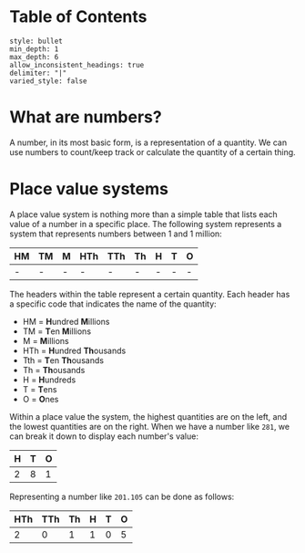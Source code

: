 # Table of Contents
```toc
style: bullet
min_depth: 1
max_depth: 6
allow_inconsistent_headings: true
delimiter: "|"
varied_style: false
```
# What are numbers?
A number, in its most basic form, is a representation of a quantity. We can use numbers to count/keep track or calculate the quantity of a certain thing.

# Place value systems
A place value system is nothing more than a simple table that lists each value of a number in a specific place. The following system represents a system that represents numbers between 1 and 1 million:

| HM | TM | M | HTh | TTh | Th | H | T | O |
|-|-|-|-|-|-|-|-|-|
|-|-|-|-|-|-|-|-|-|

The headers within the table represent a certain quantity. Each header has a specific code that indicates the name of the quantity:

- HM = **H**undred **M**illions
- TM = **T**en **M**illions
- M = **M**illions
- HTh = **H**undred **Th**ousands
- Tth = **T**en **Th**ousands
- Th = **Th**ousands
- H = **H**undreds
- T = **T**ens
- O = **O**nes

Within a place value the system, the highest quantities are on the left, and the lowest quantities are on the right. When we have a number like `281`, we can break it down to display each number's value:

| H | T | O |
|-|-|-|
| 2 | 8 | 1 |

Representing a number like `201.105` can be done as follows:

| HTh | TTh | Th | H | T | O |
|-|-|-|-|-|-|
| 2 | 0 | 1 | 1 | 0 | 5 |

